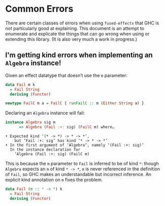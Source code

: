 # Common Errors

There are certain classes of errors when using `fused-effects`
that GHC is not particularly good at explaining. This document
is an attempt to enumerate and explicate the things that can go wrong
when using or extending this library. (It is also very much a work in
progress.)

## I'm getting kind errors when implementing an `Algebra` instance!

Given an effect datatype that doesn’t use the `m` parameter:

```haskell
data Fail m k
  = Fail String
  deriving (Functor)

newtype FailC m a = FailC { runFailC :: m (Either String a) }
```

Declaring an `Algebra` instance will fail:

```haskell
instance Algebra sig m
      => Algebra (Fail :+: sig) (FailC m) where…
```

```
• Expected kind ‘(* -> *) -> * -> *’,
    but ‘Fail :+: sig’ has kind ‘* -> * -> *’
• In the first argument of ‘Algebra’, namely ‘(Fail :+: sig)’
  In the instance declaration for
    ‘Algebra (Fail :+: sig) (FailC m)
```

This is because the `m` parameter to `Fail` is inferred to be of kind `*`:
though `Algebra` expects an `m` of kind `* -> *`, `m` is never referenced in
the definition of `Fail`, so GHC makes an understandable but incorrect inference.
An explicit kind annotation on `m` fixes the problem.

```haskell
data Fail (m :: * -> *) k
  = Fail String
  deriving (Functor)
```
